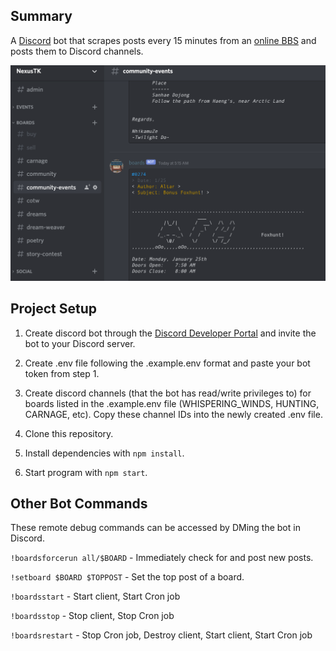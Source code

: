 ## Summary

A [Discord](https://www.discord.com) bot that scrapes posts every 15 minutes from an [online BBS](https://boards.nexustk.com) and posts them to Discord channels.

![App Screenshot](docs/boardbot.png)

## Project Setup

1. Create discord bot through the [Discord Developer Portal](https://discord.com/developers/docs/intro) and invite the bot to your Discord server.

2. Create .env file following the .example.env format and paste your bot token from step 1.

3. Create discord channels (that the bot has read/write privileges to) for boards listed in the .example.env file (WHISPERING_WINDS, HUNTING, CARNAGE, etc). Copy these channel IDs into the newly created .env file.

4. Clone this repository.

5. Install dependencies with `npm install`.

6. Start program with `npm start`.

## Other Bot Commands

These remote debug commands can be accessed by DMing the bot in Discord.

`!boardsforcerun all/$BOARD` - Immediately check for and post new posts.

`!setboard $BOARD $TOPPOST` - Set the top post of a board.

`!boardsstart` - Start client, Start Cron job

`!boardsstop` - Stop client, Stop Cron job

`!boardsrestart` - Stop Cron job, Destroy client, Start client, Start Cron job
